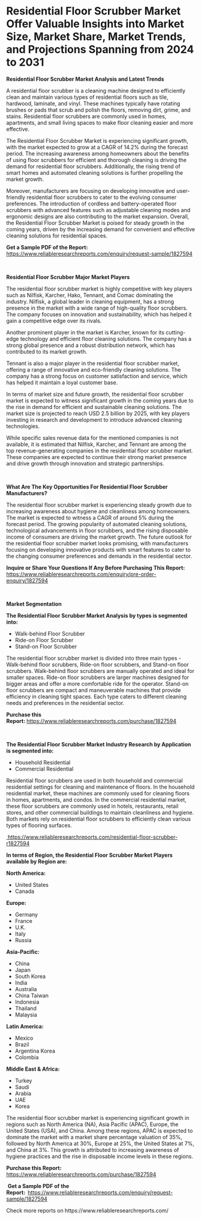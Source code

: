 <p><h1>Residential Floor Scrubber Market Offer Valuable Insights into Market Size, Market Share, Market Trends, and Projections Spanning from 2024 to 2031</h1></p><p><strong>Residential Floor Scrubber Market Analysis and Latest Trends</strong></p>
<p><p>A residential floor scrubber is a cleaning machine designed to efficiently clean and maintain various types of residential floors such as tile, hardwood, laminate, and vinyl. These machines typically have rotating brushes or pads that scrub and polish the floors, removing dirt, grime, and stains. Residential floor scrubbers are commonly used in homes, apartments, and small living spaces to make floor cleaning easier and more effective.</p><p>The Residential Floor Scrubber Market is experiencing significant growth, with the market expected to grow at a CAGR of 14.2% during the forecast period. The increasing awareness among homeowners about the benefits of using floor scrubbers for efficient and thorough cleaning is driving the demand for residential floor scrubbers. Additionally, the rising trend of smart homes and automated cleaning solutions is further propelling the market growth.</p><p>Moreover, manufacturers are focusing on developing innovative and user-friendly residential floor scrubbers to cater to the evolving consumer preferences. The introduction of cordless and battery-operated floor scrubbers with advanced features such as adjustable cleaning modes and ergonomic designs are also contributing to the market expansion. Overall, the Residential Floor Scrubber Market is poised for steady growth in the coming years, driven by the increasing demand for convenient and effective cleaning solutions for residential spaces.</p></p>
<p><strong>Get a Sample PDF of the Report:&nbsp;</strong> <a href="https://www.reliableresearchreports.com/enquiry/request-sample/1827594">https://www.reliableresearchreports.com/enquiry/request-sample/1827594</a></p>
<p>&nbsp;</p>
<p><strong>Residential Floor Scrubber Major Market Players</strong></p>
<p><p>The residential floor scrubber market is highly competitive with key players such as Nilfisk, Karcher, Hako, Tennant, and Comac dominating the industry. Nilfisk, a global leader in cleaning equipment, has a strong presence in the market with a wide range of high-quality floor scrubbers. The company focuses on innovation and sustainability, which has helped it gain a competitive edge over its rivals.</p><p>Another prominent player in the market is Karcher, known for its cutting-edge technology and efficient floor cleaning solutions. The company has a strong global presence and a robust distribution network, which has contributed to its market growth.</p><p>Tennant is also a major player in the residential floor scrubber market, offering a range of innovative and eco-friendly cleaning solutions. The company has a strong focus on customer satisfaction and service, which has helped it maintain a loyal customer base.</p><p>In terms of market size and future growth, the residential floor scrubber market is expected to witness significant growth in the coming years due to the rise in demand for efficient and sustainable cleaning solutions. The market size is projected to reach USD 2.5 billion by 2025, with key players investing in research and development to introduce advanced cleaning technologies.</p><p>While specific sales revenue data for the mentioned companies is not available, it is estimated that Nilfisk, Karcher, and Tennant are among the top revenue-generating companies in the residential floor scrubber market. These companies are expected to continue their strong market presence and drive growth through innovation and strategic partnerships.</p></p>
<p>&nbsp;</p>
<p><strong>What Are The Key Opportunities For Residential Floor Scrubber Manufacturers?</strong></p>
<p><p>The residential floor scrubber market is experiencing steady growth due to increasing awareness about hygiene and cleanliness among homeowners. The market is expected to witness a CAGR of around 5% during the forecast period. The growing popularity of automated cleaning solutions, technological advancements in floor scrubbers, and the rising disposable income of consumers are driving the market growth. The future outlook for the residential floor scrubber market looks promising, with manufacturers focusing on developing innovative products with smart features to cater to the changing consumer preferences and demands in the residential sector.</p></p>
<p><strong>Inquire or Share Your Questions If Any Before Purchasing This Report:</strong> <a href="https://www.reliableresearchreports.com/enquiry/pre-order-enquiry/1827594">https://www.reliableresearchreports.com/enquiry/pre-order-enquiry/1827594</a></p>
<p>&nbsp;</p>
<p><strong>Market Segmentation</strong></p>
<p><strong>The Residential Floor Scrubber Market Analysis by types is segmented into:</strong></p>
<p><ul><li>Walk-behind Floor Scrubber</li><li>Ride-on Floor Scrubber</li><li>Stand-on Floor Scrubber</li></ul></p>
<p><p>The residential floor scrubber market is divided into three main types - Walk-behind floor scrubbers, Ride-on floor scrubbers, and Stand-on floor scrubbers. Walk-behind floor scrubbers are manually operated and ideal for smaller spaces. Ride-on floor scrubbers are larger machines designed for bigger areas and offer a more comfortable ride for the operator. Stand-on floor scrubbers are compact and maneuverable machines that provide efficiency in cleaning tight spaces. Each type caters to different cleaning needs and preferences in the residential sector.</p></p>
<p><strong>Purchase this Report:&nbsp;</strong><a href="https://www.reliableresearchreports.com/purchase/1827594">https://www.reliableresearchreports.com/purchase/1827594</a></p>
<p>&nbsp;</p>
<p><strong>The Residential Floor Scrubber Market Industry Research by Application is segmented into:</strong></p>
<p><ul><li>Household Residential</li><li>Commercial Residential</li></ul></p>
<p><p>Residential floor scrubbers are used in both household and commercial residential settings for cleaning and maintenance of floors. In the household residential market, these machines are commonly used for cleaning floors in homes, apartments, and condos. In the commercial residential market, these floor scrubbers are commonly used in hotels, restaurants, retail stores, and other commercial buildings to maintain cleanliness and hygiene. Both markets rely on residential floor scrubbers to efficiently clean various types of flooring surfaces.</p></p>
<p><a href="https://www.reliableresearchreports.com/residential-floor-scrubber-r1827594">&nbsp;https://www.reliableresearchreports.com/residential-floor-scrubber-r1827594</a></p>
<p><strong>In terms of Region, the Residential Floor Scrubber Market Players available by Region are:</strong></p>
<p>
    <p> <strong> North America: </strong>
        <ul>
            <li>United States</li>
            <li>Canada</li>
        </ul>
        </p> 
    <p> <strong> Europe: </strong>
        <ul>
            <li>Germany</li>
            <li>France</li>
            <li>U.K.</li>
            <li>Italy</li>
            <li>Russia</li>
        </ul>
        </p> 
    <p> <strong> Asia-Pacific: </strong>
        <ul>
            <li>China</li>
            <li>Japan</li>
            <li>South Korea</li>
            <li>India</li>
            <li>Australia</li>
            <li>China Taiwan</li>
            <li>Indonesia</li>
            <li>Thailand</li>
            <li>Malaysia</li>
        </ul>
        </p> 
    <p> <strong> Latin America: </strong>
        <ul>
            <li>Mexico</li>
            <li>Brazil</li>
            <li>Argentina Korea</li>
            <li>Colombia</li>
        </ul>
        </p> 
    <p> <strong> Middle East & Africa: </strong>
        <ul>
            <li>Turkey</li>
            <li>Saudi</li>
            <li>Arabia</li>
            <li>UAE</li>
            <li>Korea</li>
        </ul>
    </p>
    </p>
<p><p>The residential floor scrubber market is experiencing significant growth in regions such as North America (NA), Asia Pacific (APAC), Europe, the United States (USA), and China. Among these regions, APAC is expected to dominate the market with a market share percentage valuation of 35%, followed by North America at 30%, Europe at 25%, the United States at 7%, and China at 3%. This growth is attributed to increasing awareness of hygiene practices and the rise in disposable income levels in these regions.</p></p>
<p><strong>Purchase this Report: </strong><a href="https://www.reliableresearchreports.com/purchase/1827594">https://www.reliableresearchreports.com/purchase/1827594</a></p>
<p>&nbsp;<strong>Get a Sample PDF of the Report:&nbsp;&nbsp;</strong><a href="https://www.reliableresearchreports.com/enquiry/request-sample/1827594">https://www.reliableresearchreports.com/enquiry/request-sample/1827594</a></p>
<p><strong></strong></p>
<p>Check more reports on https://www.reliableresearchreports.com/</p>